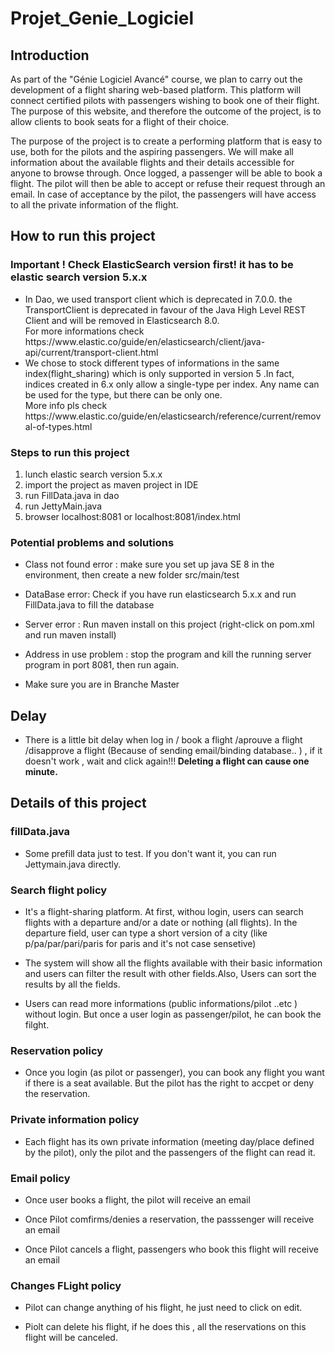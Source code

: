 # Projet_Genie_Logiciel

## Introduction 

As part of the "Génie Logiciel Avancé" course, we plan to carry out the development of a flight sharing web-based platform. This platform will connect certified pilots with passengers wishing to book one of their flight. The purpose of this website, and therefore the outcome of the project, is to allow clients to book seats for a flight of their choice.

The purpose of the project is to create a performing platform that is easy to use, both for the pilots and the aspiring passengers. We will make all information about the available flights and their details accessible for anyone to browse through. Once logged, a passenger will be able to book a flight. The pilot will then be able to accept or refuse their request through an email. In case of acceptance by the pilot, the passengers will have access to all the private information of the flight.






## How to run this project 

### Important ! Check ElasticSearch version first!  it has to be elastic search version 5.x.x 
 <ul>
    <li>In Dao, we used transport client which is deprecated in 7.0.0. the TransportClient is deprecated in favour of the Java High Level REST Client and will be removed in Elasticsearch 8.0.  
        <br/>For more informations check https://www.elastic.co/guide/en/elasticsearch/client/java-api/current/transport-client.html</li>
     <li> We chose to stock different types of informations in the same index(flight_sharing) which is only supported in version 5 .In fact, indices created in 6.x only allow a single-type per index. Any name can be used for the type, but there can be only one. 
         <br/>More info pls check https://www.elastic.co/guide/en/elasticsearch/reference/current/removal-of-types.html</li>
</ul>

### Steps to run this project
   <ol>
    <li>lunch elastic search version 5.x.x </li>
    <li>import the project as maven project in IDE</li>
    <li>run FillData.java in dao</li>
    <li>run JettyMain.java</li>
    <li>browser localhost:8081 or localhost:8081/index.html </li>
  </ol>
  
  
  ### Potential problems and solutions
  
   - Class not found error : make sure you set up java SE 8 in the environment, then create a new folder src/main/test 
   
   - DataBase error: Check if you have run elasticsearch 5.x.x and run FillData.java to fill the database
   
   - Server error : Run maven install on this project (right-click on pom.xml and run maven install) 
   
   - Address in use problem : stop the program and kill the running server program in port 8081, then run again.
   
   - Make sure you are in Branche Master 
 

  
## Delay
   
   - There is a little bit delay when log in / book a flight /aprouve a flight /disapprove a flight (Because of sending email/binding database.. ) , if it doesn't work , wait and click again!!!<b> Deleting a flight can cause one minute.</b>

## Details of this project

### fillData.java
 
  - Some prefill data just to test. If you don't want it, you can run Jettymain.java directly.


### Search flight policy

  - It's a flight-sharing platform. At first, withou login, users can search flights with a departure and/or a date or nothing (all flights). In the departure field, user can type a short version of a city (like p/pa/par/pari/paris for paris and it's not case sensetive)
  
  - The system will show all the flights available with their basic information and users can filter the result with other fields.Also, Users can sort the results by all the fields.
  
  - Users can read more informations (public informations/pilot ..etc ) without login. But once a user login as passenger/pilot, he can book the filght.
  
 ### Reservation policy
 
  - Once you login (as pilot or passenger), you can book any flight you want if there is a seat available. But the pilot has the right to accpet or deny the reservation.

  
### Private information policy

 - Each flight has its own private information (meeting day/place defined by the pilot), only the pilot and the passengers of the flight can read it.

### Email policy

 - Once user books a flight, the pilot will receive an email 
 
 - Once Pilot comfirms/denies a reservation, the passsenger will receive an email
 
 - Once Pilot cancels a flight, passengers who book this flight will receive an email
 

### Changes FLight policy

 - Pilot can change anything of his flight, he just need to click on edit.
 
 - Piolt can delete his flight, if he does this , all the reservations on this flight will be canceled.





 

